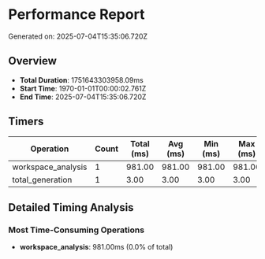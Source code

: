 # Performance Report

Generated on: 2025-07-04T15:35:06.720Z

## Overview

- **Total Duration**: 1751643303958.09ms
- **Start Time**: 1970-01-01T00:00:02.761Z
- **End Time**: 2025-07-04T15:35:06.720Z

## Timers

| Operation | Count | Total (ms) | Avg (ms) | Min (ms) | Max (ms) | P95 (ms) | P99 (ms) |
|-----------|-------|------------|----------|----------|----------|----------|----------|
| workspace_analysis | 1 | 981.00 | 981.00 | 981.00 | 981.00 | 981.00 | 981.00 |
| total_generation | 1 | 3.00 | 3.00 | 3.00 | 3.00 | 3.00 | 3.00 |

## Detailed Timing Analysis

### Most Time-Consuming Operations

- **workspace_analysis**: 981.00ms (0.0% of total)
